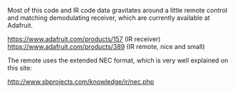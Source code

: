 
Most of this code and IR code data gravitates around a little remote
control and matching demodulating receiver, which are currently
available at Adafruit.

https://www.adafruit.com/products/157 (IR receiver)
https://www.adafruit.com/products/389 (IR remote, nice and small)

The remote uses the extended NEC format, which is very well explained 
on this site:

http://www.sbprojects.com/knowledge/ir/nec.php

